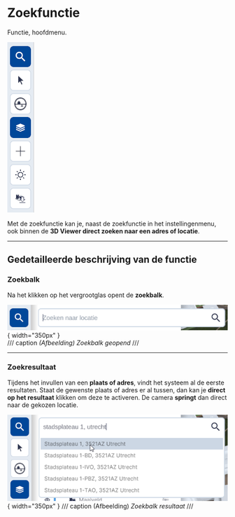 # Zoekfunctie

Functie, hoofdmenu.

![Building Blocks](../handleiding/imgs/zoeken.menu.main.png)
<br>

Met de zoekfunctie kan je, naast de zoekfunctie in het instellingenmenu, ook binnen de **3D Viewer direct zoeken naar een adres of locatie**.

---

## Gedetailleerde beschrijving van de functie

### Zoekbalk

Na het klikken op het vergrootglas opent de **zoekbalk**.

![Building Blocks](../handleiding/imgs/zoeken.balk.menu.main.png){ width="350px" }  
/// caption
_(Afbeelding) Zoekbalk geopend_
///

---

### Zoekresultaat

Tijdens het invullen van een **plaats of adres**, vindt het systeem al de eerste resultaten. Staat de gewenste plaats of adres er al tussen, dan kan je **direct op het resultaat** klikken om deze te activeren. De camera **springt** dan direct naar de gekozen locatie. 

![Building Blocks](../handleiding/imgs/zoeken.resultaat.menu.main.png){ width="350px" }
/// caption
(Afbeelding) _Zoekbalk resultaat_
///


